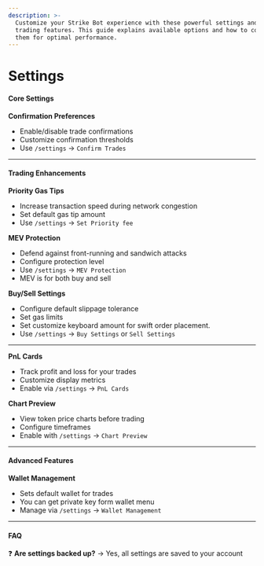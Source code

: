 ```yaml
---
description: >-
  Customize your Strike Bot experience with these powerful settings and advanced
  trading features. This guide explains available options and how to configure
  them for optimal performance.
---
```


# Settings

#### **Core Settings** <a href="#core-settings" id="core-settings"></a>

**Confirmation Preferences**

* Enable/disable trade confirmations
* Customize confirmation thresholds
* Use `/settings` → `Confirm Trades`

***

#### **Trading Enhancements** <a href="#trading-enhancements" id="trading-enhancements"></a>

**Priority Gas Tips**

* Increase transaction speed during network congestion
* Set default gas tip amount
* Use `/settings` → `Set Priority fee`

**MEV Protection**

* Defend against front-running and sandwich attacks
* Configure protection level
* Use `/settings` → `MEV Protection`
* MEV is for both buy and sell

**Buy/Sell Settings**

* Configure default slippage tolerance
* Set gas limits
* Set customize keyboard amount for swift order placement.
* Use `/settings` → `Buy Settings` or `Sell Settings`

***

**PnL Cards**

* Track profit and loss for your trades
* Customize display metrics
* Enable via `/settings` → `PnL Cards`

**Chart Preview**

* View token price charts before trading
* Configure timeframes
* Enable with `/settings` → `Chart Preview`

***

#### **Advanced Features** <a href="#advanced-features" id="advanced-features"></a>

**Wallet Management**

* Sets default wallet for trades
* You can get private key form wallet menu
* Manage via `/settings` → `Wallet Management`

***

#### **FAQ** <a href="#faq" id="faq"></a>

❓ **Are settings backed up?** → Yes, all settings are saved to your account
